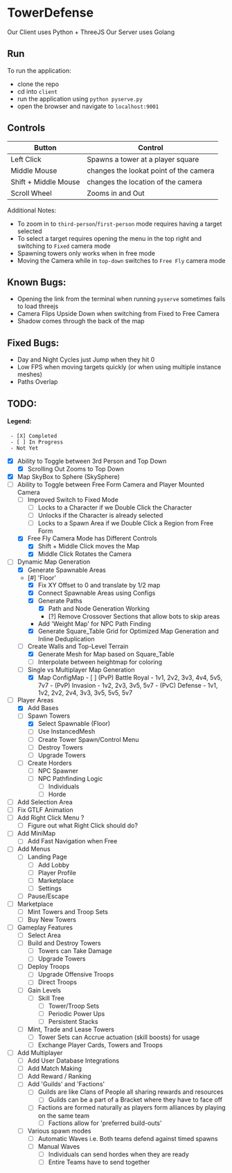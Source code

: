 # TowerDefense
Our Client uses Python + ThreeJS
Our Server uses Golang

## Run
To run the application:
 - clone the repo
 - cd into `client`
 - run the application using `python pyserve.py`
 - open the browser and navigate to `localhost:9001`

## Controls

|     Button           |    Control                                  |
|----------------------|---------------------------------------------|
| Left Click           | Spawns a tower at a player square           |
| Middle Mouse         | changes the lookat point of the camera      |
| Shift + Middle Mouse | changes the location of the camera          |
| Scroll Wheel         | Zooms in and Out                            |

Additional Notes: 
- To zoom in to `third-person`/`first-person` mode requires having a target selected
- To select a target requires opening the menu in the top right and switching to `Fixed` camera mode
- Spawning towers only works when in free mode
- Moving the Camera while in `top-down` switches to `Free Fly` camera mode


## Known Bugs:
 - Opening the link from the terminal when running `pyserve` sometimes fails to load threejs
 - Camera Flips Upside Down when switching from Fixed to Free Camera
 - Shadow comes through the back of the map


## Fixed Bugs:
 - Day and Night Cycles just Jump when they hit 0
 - Low FPS when moving targets quickly (or when using multiple instance meshes)
 - Paths Overlap


## TODO:

#### Legend:
```
 - [X] Completed
 - [ ] In Progress
 - Not Yet
```
   - [X] Ability to Toggle between 3rd Person and Top Down 
      - [X] Scrolling Out Zooms to Top Down
   - [X] Map SkyBox to Sphere (SkySphere)
   - [ ] Ability to Toggle between Free Form Camera and Player Mounted Camera 
      - [ ] Improved Switch to Fixed Mode
         - [ ] Locks to a Character if we Double Click the Character
         - [ ] Unlocks if the Character is already selected
         - [ ] Locks to a Spawn Area if we Double Click a Region from Free Form
      - [X] Free Fly Camera Mode has Different Controls
         - [X] Shift + Middle Click moves the Map
         - [X] Middle Click Rotates the Camera
   - [ ] Dynamic Map Generation
      - [X] Generate Spawnable Areas
      - [#] 'Floor'
         - [X] Fix XY Offset to 0 and translate by 1/2 map
         - [X] Connect Spawnable Areas using Configs
         - [X] Generate Paths
            - [X] Path and Node Generation Working
            - [?] Remove Crossover Sections that allow bots to skip areas
         - Add 'Weight Map' for NPC Path Finding
         - [X] Generate Square_Table Grid for Optimized Map Generation and Inline Deduplication
      - [ ] Create Walls and Top-Level Terrain
         - [X] Generate Mesh for Map based on Square_Table
         - [ ] Interpolate between heightmap for coloring
      - [ ] Single vs Multiplayer Map Generation
         - [X] Map ConfigMap
               - [ ] (PvP) Battle Royal - 1v1, 2v2, 3v3, 4v4, 5v5, 7v7
               - (PvP) Invasion - 1v2, 2v3, 3v5, 5v7
               - (PvC) Defense - 1v1, 1v2, 2v2, 2v4, 3v3, 3v5, 5v5, 5v7 
   - [ ] Player Areas
      - [X] Add Bases
      - [ ] Spawn Towers
         - [X] Select Spawnable (Floor)
         - [ ] Use InstancedMesh
         - [ ] Create Tower Spawn/Control Menu
         - [ ] Destroy Towers
         - [ ] Upgrade Towers
      - [ ] Create Horders
         - [ ] NPC Spawner
         - [ ] NPC Pathfinding Logic
            - [ ] Individuals
            - [ ] Horde
   - [ ] Add Selection Area
   - [ ] Fix GTLF Animation
   - [ ] Add Right Click Menu ? 
      - [ ] Figure out what Right Click should do?
   - [ ] Add MiniMap
      - [ ] Add Fast Navigation when Free
   - [ ] Add Menus
      - [ ] Landing Page
         - [ ] Add Lobby
         - [ ] Player Profile
         - [ ] Marketplace
         - [ ] Settings
      - [ ] Pause/Escape
   - [ ] Marketplace
      - [ ] Mint Towers and Troop Sets
      - [ ] Buy New Towers
   - [ ] Gameplay Features
      - [ ] Select Area
      - [ ] Build and Destroy Towers
         - [ ] Towers can Take Damage
         - [ ] Upgrade Towers
      - [ ] Deploy Troops
         - [ ] Upgrade Offensive Troops
         - [ ] Direct Troops
      - [ ] Gain Levels
         - [ ] Skill Tree
            - [ ] Tower/Troop Sets
            - [ ] Periodic Power Ups
            - [ ] Persistent Stacks
      - [ ] Mint, Trade and Lease Towers
         - [ ] Tower Sets can Accrue actuation (skill boosts) for usage
         - [ ] Exchange Player Cards, Towers and Troops
   - [ ] Add Multiplayer 
      - [ ] Add User Database Integrations
      - [ ] Add Match Making
      - [ ] Add Reward / Ranking
      - [ ] Add 'Guilds' and 'Factions'
         - [ ] Guilds are like Clans of People all sharing rewards and resources
            - [ ] Guilds can be a part of a Bracket where they have to face off
         - [ ] Factions are formed naturally as players form alliances by playing on the same team
            - [ ] Factions allow for 'preferred build-outs'
      - [ ] Various spawn modes
         - [ ] Automatic Waves i.e. Both teams defend against timed spawns
         - [ ] Manual Waves
            - [ ] Individuals can send hordes when they are ready
            - [ ] Entire Teams have to send together
